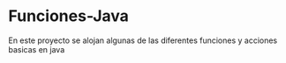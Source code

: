 # Funciones-Java
En este proyecto se alojan algunas de las diferentes funciones y acciones basicas en java
